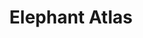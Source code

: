 ---
title:  "Elephant Atlas"
description: "Elephant populations are declining dramatically in most African countries. Can data visualization provide tools for addressing this issue, given the complex scientific and socio-economic background involved in wildlife conservation?<br/><br/>As part of the Great Elephant Census, the Office for Creative Research created an online visualization platform exploring the many factors behind the loss of elephant populations. With this project, it contributed to the [shutting down of the Chinese ivory market](http://news.nationalgeographic.com/2016/12/wildlife-watch-china-legal-ivory-market-african-elephants/) in 2017."

category: elephant-atlas
year: 2016
for: "Vulcan"
for-link: "http://www.vulcan.com/"
with: "The OCR"
with-link: "https://ocr.nyc/"

press: <a target='_blank' href='http://www.cnn.com/2016/08/31/africa/great-elephant-census/'>CNN</a>, <a target='_blank' href='https://www.washingtonpost.com/news/worldviews/wp/2016/08/31/the-largest-ever-survey-of-elephants-in-africa-reveals-startling-declines/'>Washington Post</a>, <a target='_blank' href='https://www.theguardian.com/environment/2016/aug/31/poaching-drives-huge-30-decline-in-africas-savannah-elephants'>The Guardian</a>, <a target='_blank' href='http://news.nationalgeographic.com/2016/08/wildlife-african-elephants-population-decrease-great-elephant-census/'>National Geographic</a>
index: 2
images: ['https://player.vimeo.com/video/195576630']
---